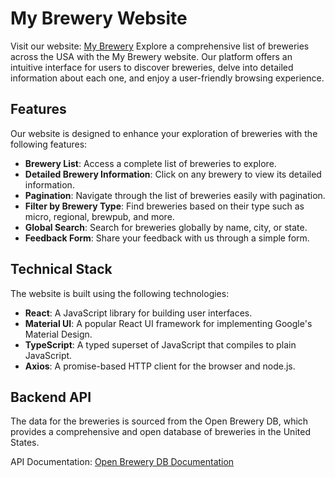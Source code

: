 # My Brewery Website
Visit our website: [My Brewery](https://my-brewery.vercel.app/)
Explore a comprehensive list of breweries across the USA with the My Brewery website. Our platform offers an intuitive interface for users to discover breweries, delve into detailed information about each one, and enjoy a user-friendly browsing experience.

## Features

Our website is designed to enhance your exploration of breweries with the following features:

- **Brewery List**: Access a complete list of breweries to explore.
- **Detailed Brewery Information**: Click on any brewery to view its detailed information.
- **Pagination**: Navigate through the list of breweries easily with pagination.
- **Filter by Brewery Type**: Find breweries based on their type such as micro, regional, brewpub, and more.
- **Global Search**: Search for breweries globally by name, city, or state.
- **Feedback Form**: Share your feedback with us through a simple form.

## Technical Stack

The website is built using the following technologies:

- **React**: A JavaScript library for building user interfaces.
- **Material UI**: A popular React UI framework for implementing Google's Material Design.
- **TypeScript**: A typed superset of JavaScript that compiles to plain JavaScript.
- **Axios**: A promise-based HTTP client for the browser and node.js.

## Backend API

The data for the breweries is sourced from the Open Brewery DB, which provides a comprehensive and open database of breweries in the United States.

API Documentation: [Open Brewery DB Documentation](https://www.openbrewerydb.org/documentation)


